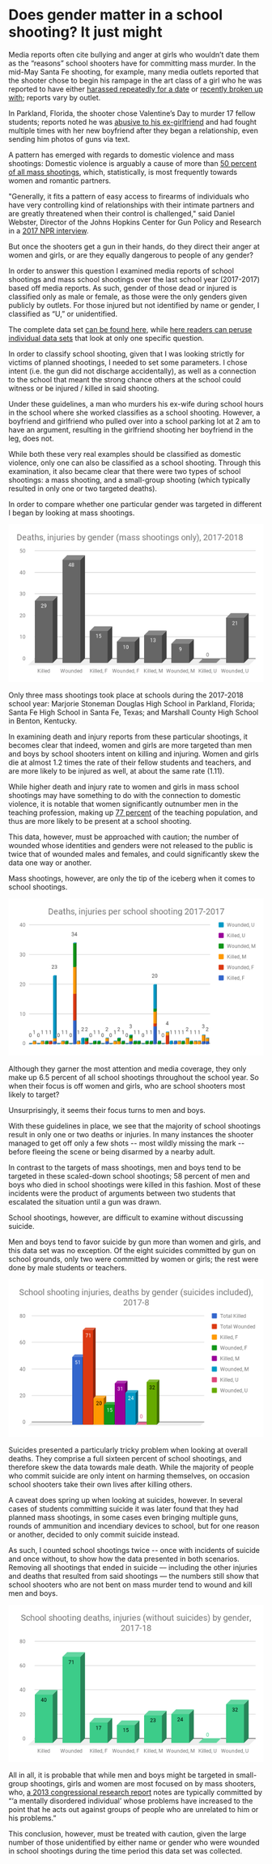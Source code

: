 # Does gender matter in a school shooting? It just might

Media reports often cite bullying and anger at girls who wouldn’t date them as the “reasons” school shooters have for committing mass murder. In the mid-May Santa Fe shooting, for example, many media outlets reported that the shooter chose to begin his rampage in the art class of a girl who he was reported to have either [harassed repeatedly for a date](http://www.latimes.com/nation/la-na-texas-shooter-20180519-story.html) or [recently broken up with](https://www.nytimes.com/2018/05/18/us/school-shooting-santa-fe-texas.html); reports vary by outlet.  

In Parkland, Florida, the shooter chose Valentine’s Day to murder 17 fellow students; reports noted he was [abusive to his ex-girlfriend](http://www.miamiherald.com/news/local/community/broward/article200735914.html) and had fought multiple times with her new boyfriend after they began a relationship, even sending him photos of guns via text.

A pattern has emerged with regards to domestic violence and mass shootings: Domestic violence is arguably a cause of more than [50 percent of all mass shootings](https://fas.org/sgp/crs/misc/R44126.pdf), which, statistically, is most frequently towards women and romantic partners. 

"Generally, it fits a pattern of easy access to firearms of individuals who have very controlling kind of relationships with their intimate partners and are greatly threatened when their control is challenged," said Daniel Webster, Director of the Johns Hopkins Center for Gun Policy and Research in a [2017 NPR interview](https://www.npr.org/sections/health-shots/2017/11/07/562387350/in-texas-and-beyond-mass-shootings-have-roots-in-domestic-violence).

But once the shooters get a gun in their hands, do they direct their anger at women and girls, or are they equally dangerous to people of any gender?

In order to answer this question I examined media reports of school shootings and mass school shootings over the last school year (2017-2017) based off media reports. As such, gender of those dead or injured is classified only as male or female, as those were the only genders given publicly by outlets. For those injured but not identified by name or gender, I classified as “U,” or unidentified.

The complete data set [can be found here](https://docs.google.com/spreadsheets/d/1JIQNL6l1i15_ELcfjlZcXdId9FOZqoXIEJqkSaB9OXQ/edit?usp=sharing), while [here readers can peruse individual data sets](https://docs.google.com/spreadsheets/d/1r-OBCzqhbJuqrnQo6pjXZZARLNpo4XxPmrwjjgmEfz0/edit?usp=sharing) that look at only one specific question.

In order to classify school shooting, given that I was looking strictly for victims of planned shootings, I needed to set some parameters. I chose intent (i.e. the gun did not discharge accidentally), as well as a connection to the school that meant the strong chance others at the school could witness or be injured / killed in said shooting. 

Under these guidelines, a man who murders his ex-wife during school hours in the school where she worked classifies as a school shooting. However, a boyfriend and girlfriend who pulled over into a school parking lot at 2 am to have an argument, resulting in the girlfriend shooting her boyfriend in the leg, does not.

While both these very real examples should be classified as domestic violence, only one can also be classified as a school shooting. Through this examination, it also became clear that there were two types of school shootings: a mass shooting, and a small-group shooting (which typically resulted in only one or two targeted deaths).

In order to compare whether one particular gender was targeted in different I began by looking at mass shootings.

![Deaths, Injuries by Gender for Mass School Shootings, 2017-18](https://github.com/kcimini/Digital-Frameworks/blob/master/chart%20(7).png)

Only three mass shootings took place at schools during the 2017-2018 school year: Marjorie Stoneman Douglas High School in Parkland, Florida; Santa Fe High School in Santa Fe, Texas; and Marshall County High School in Benton, Kentucky. 

In examining death and injury reports from these particular shootings, it becomes clear that indeed, women and girls are more targeted than men and boys by school shooters intent on killing and injuring. Women and girls die at almost 1.2 times the rate of their fellow students and teachers, and are more likely to be injured as well, at about the same rate (1.11).

While higher death and injury rate to women and girls in mass school shootings may have something to do with the connection to domestic violence, it is notable that women significantly outnumber men in the teaching profession, making up [77 percent](https://www.edweek.org/ew/articles/2017/08/15/the-nations-teaching-force-is-still-mostly.html) of the teaching population, and thus are more likely to be present at a school shooting. 

This data, however, must be approached with caution; the number of wounded whose identities and genders were not released to the public is twice that of wounded males and females, and could significantly skew the data one way or another.

Mass shootings, however, are only the tip of the iceberg when it comes to school shootings. 

![Deaths, Injuries Per School Shooting, 2017-18](https://github.com/kcimini/Digital-Frameworks/blob/master/chart%20(3).png)

Although they garner the most attention and media coverage, they only make up 6.5 percent of all school shootings throughout the school year. So when their focus is off women and girls, who are school shooters most likely to target? 

Unsurprisingly, it seems their focus turns to men and boys. 

With these guidelines in place, we see that the majority of school shootings result in only one or two deaths or injuries. In many instances the shooter managed to get off only a few shots -- most wildly missing the mark -- before fleeing the scene or being disarmed by a nearby adult. 

In contrast to the targets of mass shootings, men and boys tend to be targeted in these scaled-down school shootings; 58 percent of men and boys who died in school shootings were killed in this fashion. Most of these incidents were the product of arguments between two students that escalated the situation until a gun was drawn.

School shootings, however, are difficult to examine without discussing suicide.

Men and boys tend to favor suicide by gun more than women and girls, and this data set was no exception. Of the eight suicides committed by gun on school grounds, only two were committed by women or girls; the rest were done by male students or teachers.

![School Shooting Injuries, Deaths (Including Suicides) by Gender, 2017-2018](https://github.com/kcimini/Digital-Frameworks/blob/master/chart%20(6).png)

Suicides presented a particularly tricky problem when looking at overall deaths. They comprise a full sixteen percent of school shootings, and therefore skew the data towards male death. While the majority of people who commit suicide are only intent on harming themselves, on occasion school shooters take their own lives after killing others.

A caveat does spring up when looking at suicides, however. In several cases of students committing suicide it was later found that they had planned mass shootings, in some cases even bringing multiple guns, rounds of ammunition and incendiary devices to school, but for one reason or another, decided to only commit suicide instead.

As such, I counted school shootings twice -- once with incidents of suicide and once without, to show how the data presented in both scenarios. Removing all shootings that ended in suicide –– including the other injuries and deaths that resulted from said shootings –– the numbers still show that school shooters who are not bent on mass murder tend to wound and kill men and boys.

![School Shooting Deaths, Injuries (Without Suiciides) by Gender, 2017-18](https://github.com/kcimini/Digital-Frameworks/blob/master/chart%20(5).png)

All in all, it is probable that while men and boys might be targeted in small-group shootings, girls and women are most focused on by mass shooters, who, [a 2013 congressional research report](https://fas.org/sgp/crs/misc/R44126.pdf) notes are typically committed by “‘a mentally disordered individual’ whose problems have increased to the point that he acts out against groups of people who are unrelated to him or his problems.”

This conclusion, however, must be treated with caution, given the large number of those unidentified by either name or gender who were wounded in school shootings during the time period this data set was collected.

